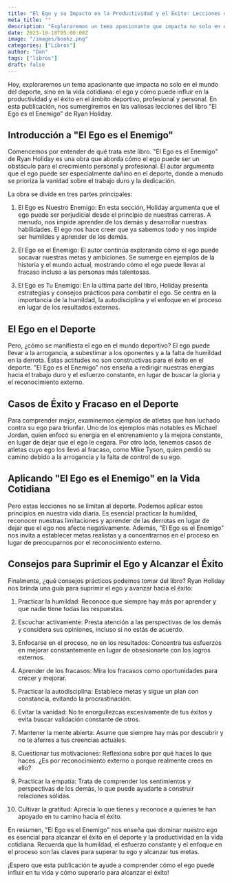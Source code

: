 ```yaml
---
title: "El Ego y su Impacto en la Productividad y el Éxito: Lecciones de ´El Ego es el Enemigo´ de Ryan Holiday"
meta_title: ""
description: "Exploraremos un tema apasionante que impacta no solo en el mundo del deporte, sino en la vida cotidiana: el ego y cómo puede influir en la productividad y el éxito en los ámbitos de tu vida"
date: 2023-10-18T05:00:00Z
image: "/images/bookz.png"
categories: ["Libros"]
author: "Dan"
tags: ["libros"]
draft: false
---
```


Hoy, exploraremos un tema apasionante que impacta no solo en el mundo del deporte, sino en la vida cotidiana: el ego y cómo puede influir en la productividad y el éxito en el ámbito deportivo, profesional y personal. En esta publicación, nos sumergiremos en las valiosas lecciones del libro "El Ego es el Enemigo" de Ryan Holiday.

## Introducción a "El Ego es el Enemigo"
Comencemos por entender de qué trata este libro. "El Ego es el Enemigo" de Ryan Holiday es una obra que aborda cómo el ego puede ser un obstáculo para el crecimiento personal y profesional. El autor argumenta que el ego puede ser especialmente dañino en el deporte, donde a menudo se prioriza la vanidad sobre el trabajo duro y la dedicación.

La obra se divide en tres partes principales:

1. El Ego es Nuestro Enemigo: En esta sección, Holiday argumenta que el ego puede ser perjudicial desde el principio de nuestras carreras. A menudo, nos impide aprender de los demás y desarrollar nuestras habilidades. El ego nos hace creer que ya sabemos todo y nos impide ser humildes y aprender de los demás.

2. El Ego es el Enemigo: El autor continúa explorando cómo el ego puede socavar nuestras metas y ambiciones. Se sumerge en ejemplos de la historia y el mundo actual, mostrando cómo el ego puede llevar al fracaso incluso a las personas más talentosas.

4. El Ego es Tu Enemigo: En la última parte del libro, Holiday presenta estrategias y consejos prácticos para combatir el ego. Se centra en la importancia de la humildad, la autodisciplina y el enfoque en el proceso en lugar de los resultados externos.

## El Ego en el Deporte
Pero, ¿cómo se manifiesta el ego en el mundo deportivo? El ego puede llevar a la arrogancia, a subestimar a los oponentes y a la falta de humildad en la derrota. Estas actitudes no son constructivas para el éxito en el deporte. "El Ego es el Enemigo" nos enseña a redirigir nuestras energías hacia el trabajo duro y el esfuerzo constante, en lugar de buscar la gloria y el reconocimiento externo.

## Casos de Éxito y Fracaso en el Deporte
Para comprender mejor, examinemos ejemplos de atletas que han luchado contra su ego para triunfar. Uno de los ejemplos más notables es Michael Jordan, quien enfocó su energía en el entrenamiento y la mejora constante, en lugar de dejar que el ego le cegara. Por otro lado, tenemos casos de atletas cuyo ego los llevó al fracaso, como Mike Tyson, quien perdió su camino debido a la arrogancia y la falta de control de su ego.

## Aplicando "El Ego es el Enemigo" en la Vida Cotidiana
Pero estas lecciones no se limitan al deporte. Podemos aplicar estos principios en nuestra vida diaria. Es esencial practicar la humildad, reconocer nuestras limitaciones y aprender de las derrotas en lugar de dejar que el ego nos afecte negativamente. Además, "El Ego es el Enemigo" nos invita a establecer metas realistas y a concentrarnos en el proceso en lugar de preocuparnos por el reconocimiento externo.

## Consejos para Suprimir el Ego y Alcanzar el Éxito
Finalmente, ¿qué consejos prácticos podemos tomar del libro? Ryan Holiday nos brinda una guía para suprimir el ego y avanzar hacia el éxito:

1. Practicar la humildad: Reconoce que siempre hay más por aprender y que nadie tiene todas las respuestas.

2. Escuchar activamente: Presta atención a las perspectivas de los demás y considera sus opiniones, incluso si no estás de acuerdo.

3. Enfocarse en el proceso, no en los resultados: Concentra tus esfuerzos en mejorar constantemente en lugar de obsesionarte con los logros externos.

4. Aprender de los fracasos: Mira los fracasos como oportunidades para crecer y mejorar.

5. Practicar la autodisciplina: Establece metas y sigue un plan con constancia, evitando la procrastinación.

6. Evitar la vanidad: No te enorgullezcas excesivamente de tus éxitos y evita buscar validación constante de otros.

7. Mantener la mente abierta: Asume que siempre hay más por descubrir y no te aferres a tus creencias actuales.

8. Cuestionar tus motivaciones: Reflexiona sobre por qué haces lo que haces. ¿Es por reconocimiento externo o porque realmente crees en ello?

9. Practicar la empatía: Trata de comprender los sentimientos y perspectivas de los demás, lo que puede ayudarte a construir relaciones sólidas.

10. Cultivar la gratitud: Aprecia lo que tienes y reconoce a quienes te han apoyado en tu camino hacia el éxito.

En resumen, "El Ego es el Enemigo" nos enseña que dominar nuestro ego es esencial para alcanzar el éxito en el deporte y la productividad en la vida cotidiana. Recuerda que la humildad, el esfuerzo constante y el enfoque en el proceso son las claves para superar tu ego y alcanzar tus metas.

¡Espero que esta publicación te ayude a comprender cómo el ego puede influir en tu vida y cómo superarlo para alcanzar el éxito!